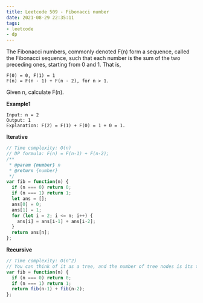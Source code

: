 ```yaml
---
title: Leetcode 509 - Fibonacci number
date: 2021-08-29 22:35:11
tags:
- leetcode
- dp
---
```

The Fibonacci numbers, commonly denoted F(n) form a sequence, called the Fibonacci sequence, such that each number is the sum of the two preceding ones, starting from 0 and 1. That is,
```
F(0) = 0, F(1) = 1
F(n) = F(n - 1) + F(n - 2), for n > 1.
```
Given n, calculate F(n).

**Example1**
```
Input: n = 2
Output: 1
Explanation: F(2) = F(1) + F(0) = 1 + 0 = 1.
```
**Iterative**
```javascript
// Time complexity: O(n)
// DP formula: F(n) = F(n-1) + F(n-2);
/**
 * @param {number} n
 * @return {number}
 */
var fib = function(n) {
  if (n === 0) return 0;
  if (n === 1) return 1;
  let ans = [];
  ans[0] = 0;
  ans[1] = 1;
  for (let i = 2; i <= n; i++) {
    ans[i] = ans[i-1] + ans[i-2];
  }
  return ans[n];
};
```
**Recursive**
```javascript
// Time complexity: O(n^2)
// You can think of it as a tree, and the number of tree nodes is its time complexity. There are 2^0 + 2^1 + 2^2 + ... + 2^n nodes, which is O(n^2);
var fib = function(n) {
  if (n === 0) return 0;
  if (n === 1) return 1;
  return fib(n-1) + fib(n-2);
};
```